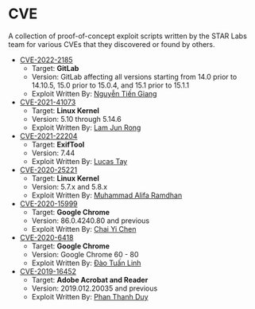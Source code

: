 # CVE
A collection of proof-of-concept exploit scripts written by the STAR Labs team for various CVEs that they discovered or found by others.

- [CVE-2022-2185](https://github.com/trhacknon/CVE2/tree/master/CVE-2022-2185)
  - Target: **GitLab**
  - Version: GitLab affecting all versions starting from 14.0 prior to 14.10.5, 15.0 prior to 15.0.4, and 15.1 prior to 15.1.1
  - Exploit Written By: [Nguyễn Tiến Giang](https://github.com/testanull)
- [CVE-2021-41073](https://github.com/trhacknon/CVE2/tree/master/CVE-2021-41073)
  - Target: **Linux Kernel**
  - Version: 5.10 through 5.14.6
  - Exploit Written By: [Lam Jun Rong](https://github.com/junron)
- [CVE-2021-22204](https://github.com/trhacknon/CVE2/tree/master/CVE-2021-22204)
  - Target: **ExifTool**
  - Version: 7.44
  - Exploit Written By: [Lucas Tay](https://github.com/cExplr)
- [CVE-2020-25221](https://github.com/trhacknon/CVE2/tree/master/CVE-2020-25221)
  - Target: **Linux Kernel**
  - Version: 5.7.x and 5.8.x
  - Exploit Written By: [Muhammad Alifa Ramdhan](https://github.com/d4em0n)
- [CVE-2020-15999](https://github.com/trhacknon/CVE2/tree/master/CVE-2020-15999)
  - Target: **Google Chrome**
  - Version: 86.0.4240.80 and previous
  - Exploit Written By: [Chai Yi Chen](https://github.com/YiChenChai)
- [CVE-2020-6418](https://github.com/trhacknon/CVE2/tree/master/CVE-2020-6418)
  - Target: **Google Chrome**
  - Version: Google Chrome 60 - 80
  - Exploit Written By: [Đào Tuấn Linh](https://github.com/kuqadk3)
- [CVE-2019-16452](https://github.com/trhacknon/CVE2/tree/master/CVE-2019-16452)
  - Target: **Adobe Acrobat and Reader**
  - Version: 2019.012.20035 and previous
  - Exploit Written By: [Phan Thanh Duy](https://github.com/zuypt)
